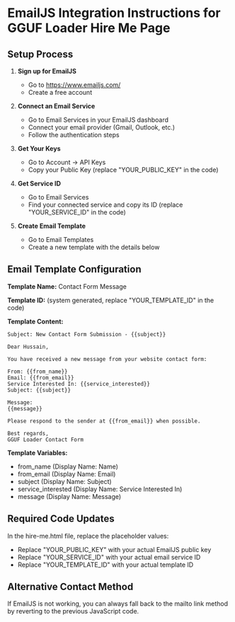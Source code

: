# EmailJS Integration Instructions for GGUF Loader Hire Me Page

## Setup Process

1. **Sign up for EmailJS**
   - Go to https://www.emailjs.com/
   - Create a free account

2. **Connect an Email Service**
   - Go to Email Services in your EmailJS dashboard
   - Connect your email provider (Gmail, Outlook, etc.)
   - Follow the authentication steps

3. **Get Your Keys**
   - Go to Account → API Keys
   - Copy your Public Key (replace "YOUR_PUBLIC_KEY" in the code)

4. **Get Service ID**
   - Go to Email Services
   - Find your connected service and copy its ID (replace "YOUR_SERVICE_ID" in the code)

5. **Create Email Template**
   - Go to Email Templates
   - Create a new template with the details below

## Email Template Configuration

**Template Name:** Contact Form Message

**Template ID:** (system generated, replace "YOUR_TEMPLATE_ID" in the code)

**Template Content:**
```
Subject: New Contact Form Submission - {{subject}}

Dear Hussain,

You have received a new message from your website contact form:

From: {{from_name}}
Email: {{from_email}}
Service Interested In: {{service_interested}}
Subject: {{subject}}

Message:
{{message}}

Please respond to the sender at {{from_email}} when possible.

Best regards,
GGUF Loader Contact Form
```

**Template Variables:**
- from_name (Display Name: Name)
- from_email (Display Name: Email)
- subject (Display Name: Subject)
- service_interested (Display Name: Service Interested In)
- message (Display Name: Message)

## Required Code Updates

In the hire-me.html file, replace the placeholder values:
- Replace "YOUR_PUBLIC_KEY" with your actual EmailJS public key
- Replace "YOUR_SERVICE_ID" with your actual email service ID
- Replace "YOUR_TEMPLATE_ID" with your actual template ID

## Alternative Contact Method

If EmailJS is not working, you can always fall back to the mailto link method by reverting to the previous JavaScript code.